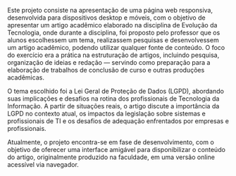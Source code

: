 Este projeto consiste na apresentação de uma página web responsiva, desenvolvida para dispositivos desktop e móveis, com o objetivo de apresentar um artigo acadêmico elaborado na disciplina de Evolução da Tecnologia, onde durante a disciplina, foi proposto pelo professor que os alunos escolhessem um tema, realizassem pesquisas e desenvolvessem um artigo acadêmico, podendo utilizar qualquer fonte de conteúdo. O foco do exercício era a prática na estruturação de artigos, incluindo pesquisa, organização de ideias e redação — servindo como preparação para a elaboração de trabalhos de conclusão de curso e outras produções acadêmicas.

O tema escolhido foi a Lei Geral de Proteção de Dados (LGPD), abordando suas implicações e desafios na rotina dos profissionais de Tecnologia da Informação. A partir de situações reais, o artigo discute a importância da LGPD no contexto atual, os impactos da legislação sobre sistemas e profissionais de TI e os desafios de adequação enfrentados por empresas e profissionais.

Atualmente, o projeto encontra-se em fase de desenvolvimento, com o objetivo de oferecer uma interface amigável para disponibilizar o conteúdo do artigo, originalmente produzido na faculdade, em uma versão online acessível via navegador.

